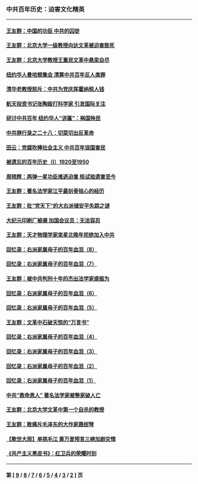 ### 中共百年历史：迫害文化精英
---
#### [王友群：中国的功臣 中共的囚徒](../../pages/nf1176111/n13291790.md?10100430) 
#### [王友群：北京大学一级教授向达文革被迫害致死](../../pages/nf1176111/n13150966.md?10100430) 
#### [王友群：北京大学教授王重民文革中悬梁自尽](../../pages/nf1176111/n13084645.md?10100430) 
#### [纽约华人曼哈顿集会 清算中共百年反人类罪](../../pages/nf1176111/n13084157.md?10100430) 
#### [清华老教授怒斥：中共为党庆挥霍纳税人钱](../../pages/nf1176111/n13071430.md?10100430) 
#### [航天投资书记张陶殴打科学家 引发国际关注](../../pages/nf1176111/n13069132.md?10100430) 
#### [研讨中共百年 纽约华人“送匾”：祸国殃民](../../pages/nf1176111/n13057367.md?10100430) 
#### [中共罪行录之二十八：切菜切出反革命](../../pages/nf1176111/n13030600.md?10100430) 
#### [田云：党媒吹捧社会主义 中共百年误国害民](../../pages/nf1176111/n13006682.md?10100430) 
#### [被遗忘的百年历史（I）1920至1950](../../pages/nf1176111/n12986411.md?10100430) 
#### [周晓辉：两弹一星功臣难逃迫害 核试验遗害至今](../../pages/nf1176111/n12974997.md?10100430) 
#### [王友群：著名法学家江平最刻骨铭心的经历](../../pages/nf1176111/n12970787.md?10100430) 
#### [王友群：批“党天下”的大右派储安平失踪之谜](../../pages/nf1176111/n12954229.md?10100430) 
#### [大纪元印刷厂被袭 加国会议员：无法容忍](../../pages/nf1176111/n12883028.md?10100430) 
#### [王友群：天才物理学家束星北晚年拒绝加入中共](../../pages/nf1176111/n12792913.md?10100430) 
#### [回忆录：右派家属母子的百年血泪（8）](../../pages/nf1176111/n12706196.md?10100430) 
#### [回忆录：右派家属母子的百年血泪（7）](../../pages/nf1176111/n12706191.md?10100430) 
#### [王友群：被中共判刑十年的杰出法学家盛振为](../../pages/nf1176111/n12706141.md?10100430) 
#### [回忆录：右派家属母子的百年血泪（6）](../../pages/nf1176111/n12698863.md?10100430) 
#### [回忆录：右派家属母子的百年血泪（5）](../../pages/nf1176111/n12692515.md?10100430) 
#### [王友群：文革中石破天惊的“万言书”](../../pages/nf1176111/n12690994.md?10100430) 
#### [回忆录：右派家属母子的百年血泪（4）](../../pages/nf1176111/n12686410.md?10100430) 
#### [回忆录：右派家属母子的百年血泪（3）](../../pages/nf1176111/n12683820.md?10100430) 
#### [回忆录：右派家属母子的百年血泪（2）](../../pages/nf1176111/n12679738.md?10100430) 
#### [回忆录：右派家属母子的百年血泪（1）](../../pages/nf1176111/n12678112.md?10100430) 
#### [中共“救命恩人” 著名法学家被整家破人亡](../../pages/nf1176111/n12658168.md?10100430) 
#### [王友群：北京大学文革中第一个自杀的教授](../../pages/nf1176111/n12632697.md?10100430) 
#### [王友群：敢痛斥毛泽东的大作家聂绀弩](../../pages/nf1176111/n12384788.md?10100430) 
#### [【欺世大观】单挑毛江 黄万里预言三峡加剧灾情](../../pages/nf1176111/n12357101.md?10100430) 
#### [《共产主义黑皮书》：红卫兵的荣耀时刻](../../pages/nf1176111/n12190329.md?10100430) 

---
#### 第 [ [9](./9.md?10100430) / [8](./8.md?10100430) / [7](./7.md?10100430) / [6](./6.md?10100430) / [5](./5.md?10100430) / [4](./4.md?10100430) / [3](./3.md?10100430) / [2](./2.md?10100430) ] 页
